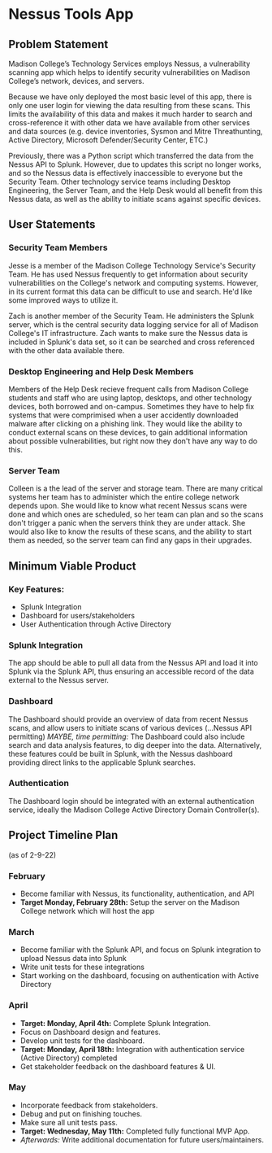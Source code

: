 # Nessus Tools App


## Problem Statement

Madison College’s Technology Services employs Nessus, a vulnerability scanning app which helps to identify security vulnerabilities on Madison College’s network, devices, and servers.

Because we have only deployed the most basic level of this app, there is only one user login for viewing the data resulting from these scans.  This limits the availability of this data and makes it much harder to search and cross-reference it with other data we have available from other services and data sources (e.g. device inventories, Sysmon and Mitre Threathunting, Active Directory, Microsoft Defender/Security Center, ETC.)

Previously, there was a Python script which transferred the data from the Nessus API to Splunk.  However, due to updates this script no longer works, and so the Nessus data is effectively inaccessible to everyone but the Security Team.
Other technology service teams including Desktop Engineering, the Server Team, and the Help Desk would all benefit from this Nessus data, as well as the ability to initiate scans against specific devices.


## User Statements

### Security Team Members

Jesse is a member of the Madison College Technology Service's Security Team.  He has used Nessus frequently to get information about security vulnerabilities on the College's network and computing systems.  However, in its current format this data can be difficult to use and search.  He'd like some improved ways to utilize it.

Zach is another member of the Security Team.  He administers the Splunk server, which is the central security data logging service for all of Madison College's IT infrastructure.  Zach wants to make sure the Nessus data is included in Splunk's data set, so it can be searched and cross referenced with the other data available there.


### Desktop Engineering and Help Desk Members

Members of the Help Desk recieve frequent calls from Madison College students and staff who are using laptop, desktops, and other technology devices, both borrowed and on-campus.  Sometimes they have to help fix systems that were comprimised when a user accidently downloaded malware after clicking on a phishing link.  They would like the ability to conduct external scans on these devices, to gain additional information about possible vulnerabilities, but right now they don't have any way to do this.


### Server Team

Colleen is a the lead of the server and storage team.  There are many critical systems her team has to administer which the entire college network depends upon.  She would like to know what recent Nessus scans were done and which ones are scheduled, so her team can plan and so the scans don't trigger a panic when the servers think they are under attack.  She would also like to know the results of these scans, and the ability to start them as needed, so the server team can find any gaps in their upgrades.


## Minimum Viable Product

### Key Features:

- Splunk Integration
- Dashboard for users/stakeholders
- User Authentication through Active Directory


### Splunk Integration

The app should be able to pull all data from the Nessus API and load it into Splunk via the Splunk API, thus ensuring an accessible record of the data external to the Nessus server.


### Dashboard

The Dashboard should provide an overview of data from recent Nessus scans, and allow users to initiate scans of various devices (...Nessus API permitting)
*MAYBE, time permitting:*  The Dashboard could also include search and data analysis features, to dig deeper into the data.  Alternatively, these features could be built in Splunk, with the Nessus dashboard providing direct links to the applicable Splunk searches.


### Authentication

The Dashboard login should be integrated with an external authentication service, ideally the Madison College Active Directory Domain Controller(s).



## Project Timeline Plan
(as of 2-9-22)

### February
- Become familiar with Nessus, its functionality, authentication, and API
- **Target Monday, February 28th:** Setup the server on the Madison College network which will host the app

### March
- Become familiar with the Splunk API, and focus on Splunk integration to upload Nessus data into Splunk
- Write unit tests for these integrations
- Start working on the dashboard, focusing on authentication with Active Directory

### April
- **Target: Monday, April 4th:**  Complete Splunk Integration.
- Focus on Dashboard design and features.
- Develop unit tests for the dashboard.
- **Target: Monday, April 18th:** Integration with authentication service (Active Directory) completed
- Get stakeholder feedback on the dashboard features & UI.

### May
- Incorporate feedback from stakeholders.
- Debug and put on finishing touches.
- Make sure all unit tests pass.
- **Target: Wednesday, May 11th:** Completed fully functional MVP App.
- *Afterwards:* Write additional documentation for future users/maintainers.
